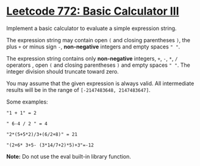 # [Leetcode 772: Basic Calculator III](http://buttercola.blogspot.com/2019/03/leetcode-772-basic-calculator-iii.html)

Implement a basic calculator to evaluate a simple expression string.

The expression string may contain open `(` and closing parentheses `)`, the plus `+` or minus sign `-`, __non-negative__ integers and empty spaces `" "`.

The expression string contains only __non-negative__ integers, `+`, `-`, `*`, `/` operators , open `(` and closing parentheses `)` and empty spaces `" "`. The integer division should truncate toward zero.

You may assume that the given expression is always valid. All intermediate results will be in the range of `[-2147483648, 2147483647]`.

Some examples:

`"1 + 1" = 2`

`" 6-4 / 2 " = 4`

`"2*(5+5*2)/3+(6/2+8)" = 21`

`"(2+6* 3+5- (3*14/7+2)*5)+3"=-12`

__Note:__ Do not use the eval built-in library function.
